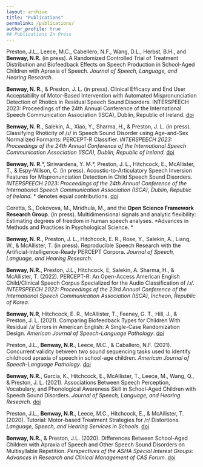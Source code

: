 ```yaml
---
layout: archive
title: "Publications"
permalink: /publications/
author_profile: true
## Publications In Press
---
```


Preston, J.L., Leece, M.C., Cabellero, N.F., Wang, D.L., Herbst, B.H.,  and **Benway, N.R.** (in press). A Randomized Controlled Trial of Treatment Distribution and Biofeedback Effects on Speech Production in School-Aged Children with Apraxia of Speech. *Journal of Speech, Language, and Hearing Research.*

**Benway, N. R.**, & Preston, J. L. (in press). Clinical Efficacy and End User Acceptability of Motor-Based Intervention with Automated Mispronunciation Detection of Rhotics in Residual Speech Sound Disorders. INTERSPEECH 2023: Proceedings of the 24th Annual Conference of the International Speech Communication Association (ISCA), Dublin, Republic of Ireland. 	[doi](https://doi.org/10.48550/arXiv.2305.19090)

**Benway, N. R.**, Salekin, A., Xiao, Y., Sharma, H., & Preston, J. L. (in press). Classifying Rhoticity of /ɹ/ in Speech Sound Disorder using Age-and-Sex Normalized Formants: PERCEPT-R Classifier. *INTERSPEECH 2023: Proceedings of the 24th Annual Conference of the International Speech Communication Association (ISCA), Dublin, Republic of Ireland.* [doi](https://doi.org/10.48550/arXiv.2305.16111)

**Benway, N. R.**\*, Siriwardena, Y. M.\*, Preston, J. L., Hitchcock, E., McAllister, T., & Espy-Wilson, C. (in press). Acoustic-to-Articulatory Speech Inversion Features for Mispronunciation Detection in Child Speech Sound Disorders. *INTERSPEECH 2023: Proceedings of the 24th Annual Conference of the International Speech Communication Association (ISCA), Dublin, Republic of Ireland.* \* denotes equal contributions. [doi](https://doi.org/10.48550/arXiv.2305.16085)

Coretta, S., Dokovova, M., Mridhula, M., and the **Open Science Framework Research Group**. (in press). Multidimensional signals and analytic flexibility: Estimating degrees of freedom in human speech analyses. *Advances in Methods and Practices in Psychological Science. *

**Benway, N. R.**, Preston, J. L., Hitchcock, E. R., Rose, Y., Salekin, A., Liang, W., & McAllister, T. (in press). Reproducible Speech Research with the Artificial-Intelligence-Ready PERCEPT Corpora. *Journal of Speech, Language, and Hearing Research.*

**Benway, N.R.**, Preston, J.L., Hitchcock, E, Salekin, A. Sharma, H., & McAllister, T. (2022). PERCEPT-R: An Open-Access American English Child/Clinical Speech Corpus Specialized for the Audio Classification of /ɹ/. *INTERSPEECH 2022: Proceedings of the 23rd Annual Conference of the International Speech Communication Association (ISCA), Incheon, Republic of Korea.*

**Benway, N.R**, Hitchcock, E. R., McAllister, T., Feeney, G. T., Hill, J., & Preston, J. L. (2021). Comparing Biofeedback Types for Children With Residual /ɹ/ Errors in American English: A Single-Case Randomization Design. _American Journal of Speech-Language Pathology_. [doi](https://doi.org/10.1044/2021_AJSLP-20-00216)

Preston, J.L., **Benway, N.R.**, Leece, M.C., & Caballero, N.F. (2021). Concurrent validity between two sound sequencing tasks used to identify childhood apraxia of speech in school-age children. _American Journal of Speech-Language Pathology_. [doi](https://doi.org/10.1044/2020_AJSLP-20-00108)

**Benway, N.R.**, Garcia, K., Hitchcock, E., McAllister, T., Leece, M., Wang, Q., & Preston, J. L. (2021). Associations Between Speech Perception, Vocabulary, and Phonological Awareness Skill in School-Aged Children with Speech Sound Disorders. _Journal of Speech, Language, and Hearing Research_. [doi](https://doi.org/10.1044/2020_JSLHR-20-00356)

Preston, J.L., **Benway, N.R.**, Leece, M.C., Hitchcock, E., & McAllister, T. (2020). Tutorial: Motor-based Treatment Strategies for /r/ Distortions. _Language, Speech, and Hearing Services in Schools_. [doi](https://doi.org/10.1044/2020_LSHSS-20-00012)

**Benway, N.R.**, & Preston, J.L. (2020). Differences Between School-Aged Children with Apraxia of Speech and Other Speech Sound Disorders on Multisyllable Repetition. _Perspectives of the ASHA Special Interest Groups: Advances in Research and Clinical Management of CAS Forum_. [doi](https://doi.org/10.1044/2020_PERSP-19-00086)







